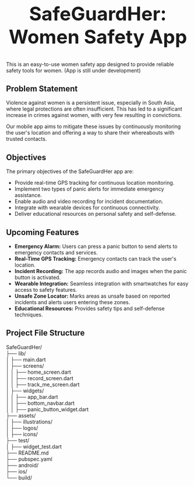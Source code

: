 <h1 align="center" style="font-size: 52px;">SafeGuardHer: Women Safety App</h1>

This is an easy-to-use women safety app designed to provide reliable safety tools for women. 
(App is still under development)

## Problem Statement
Violence against women is a persistent issue, especially in South Asia, where legal protections are often insufficient. This has led to a significant increase in crimes against women, with very few resulting in convictions.

Our mobile app aims to mitigate these issues by continuously monitoring the user's location and offering a way to share their whereabouts with trusted contacts.

## Objectives
The primary objectives of the SafeGuardHer app are:

- Provide real-time GPS tracking for continuous location monitoring.
- Implement two types of panic alerts for immediate emergency assistance.
- Enable audio and video recording for incident documentation.
- Integrate with wearable devices for continuous connectivity.
- Deliver educational resources on personal safety and self-defense.

## Upcoming Features
- **Emergency Alarm:** Users can press a panic button to send alerts to emergency contacts and services.
- **Real-Time GPS Tracking:** Emergency contacts can track the user's location.
- **Incident Recording:** The app records audio and images when the panic button is activated.
- **Wearable Integration:** Seamless integration with smartwatches for easy access to safety features.
- **Unsafe Zone Locator:** Marks areas as unsafe based on reported incidents and alerts users entering these zones.
- **Educational Resources:** Provides safety tips and self-defense techniques.

## Project File Structure

SafeGuardHer/ <br>
├── lib/ <br>
│ ├── main.dart <br>
│ ├── screens/ <br>
│ │ ├── home_screen.dart <br>
│ │ ├── record_screen.dart <br>
│ │ ├── track_me_screen.dart <br>
│ ├── widgets/ <br>
│ │ ├── app_bar.dart <br>
│ │ ├── bottom_navbar.dart <br>
│ │ ├── panic_button_widget.dart <br>
├── assets/ <br>
│ ├── illustrations/ <br>
│ ├── logos/ <br>
│ ├── icons/ <br>
├── test/ <br>
│ ├── widget_test.dart <br>
├── README.md <br>
├── pubspec.yaml <br>
├── android/ <br>
├── ios/ <br>
└── build/ <br>

